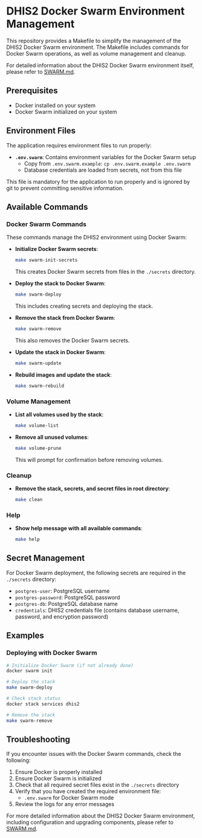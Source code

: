 # DHIS2 Docker Swarm Environment Management

This repository provides a Makefile to simplify the management of the DHIS2 Docker Swarm environment. The Makefile includes commands for Docker Swarm operations, as well as volume management and cleanup.

For detailed information about the DHIS2 Docker Swarm environment itself, please refer to [SWARM.md](SWARM.md).

## Prerequisites

- Docker installed on your system
- Docker Swarm initialized on your system

## Environment Files

The application requires environment files to run properly:

- **`.env.swarm`**: Contains environment variables for the Docker Swarm setup
  - Copy from `.env.swarm.example`: `cp .env.swarm.example .env.swarm`
  - Database credentials are loaded from secrets, not from this file

This file is mandatory for the application to run properly and is ignored by git to prevent committing sensitive information.

## Available Commands

### Docker Swarm Commands

These commands manage the DHIS2 environment using Docker Swarm:

- **Initialize Docker Swarm secrets**:
  ```bash
  make swarm-init-secrets
  ```
  This creates Docker Swarm secrets from files in the `./secrets` directory.

- **Deploy the stack to Docker Swarm**:
  ```bash
  make swarm-deploy
  ```
  This includes creating secrets and deploying the stack.

- **Remove the stack from Docker Swarm**:
  ```bash
  make swarm-remove
  ```
  This also removes the Docker Swarm secrets.

- **Update the stack in Docker Swarm**:
  ```bash
  make swarm-update
  ```

- **Rebuild images and update the stack**:
  ```bash
  make swarm-rebuild
  ```

### Volume Management

- **List all volumes used by the stack**:
  ```bash
  make volume-list
  ```

- **Remove all unused volumes**:
  ```bash
  make volume-prune
  ```
  This will prompt for confirmation before removing volumes.

### Cleanup

- **Remove the stack, secrets, and secret files in root directory**:
  ```bash
  make clean
  ```

### Help

- **Show help message with all available commands**:
  ```bash
  make help
  ```

## Secret Management

For Docker Swarm deployment, the following secrets are required in the `./secrets` directory:

- `postgres-user`: PostgreSQL username
- `postgres-password`: PostgreSQL password
- `postgres-db`: PostgreSQL database name
- `credentials`: DHIS2 credentials file (contains database username, password, and encryption password)

## Examples

### Deploying with Docker Swarm

```bash
# Initialize Docker Swarm (if not already done)
docker swarm init

# Deploy the stack
make swarm-deploy

# Check stack status
docker stack services dhis2

# Remove the stack
make swarm-remove
```

## Troubleshooting

If you encounter issues with the Docker Swarm commands, check the following:

1. Ensure Docker is properly installed
2. Ensure Docker Swarm is initialized
3. Check that all required secret files exist in the `./secrets` directory
4. Verify that you have created the required environment file:
   - `.env.swarm` for Docker Swarm mode
5. Review the logs for any error messages

For more detailed information about the DHIS2 Docker Swarm environment, including configuration and upgrading components, please refer to [SWARM.md](SWARM.md).
